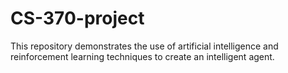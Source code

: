 # CS-370-project
This repository demonstrates the use of artificial intelligence and reinforcement learning techniques to create an intelligent agent.
